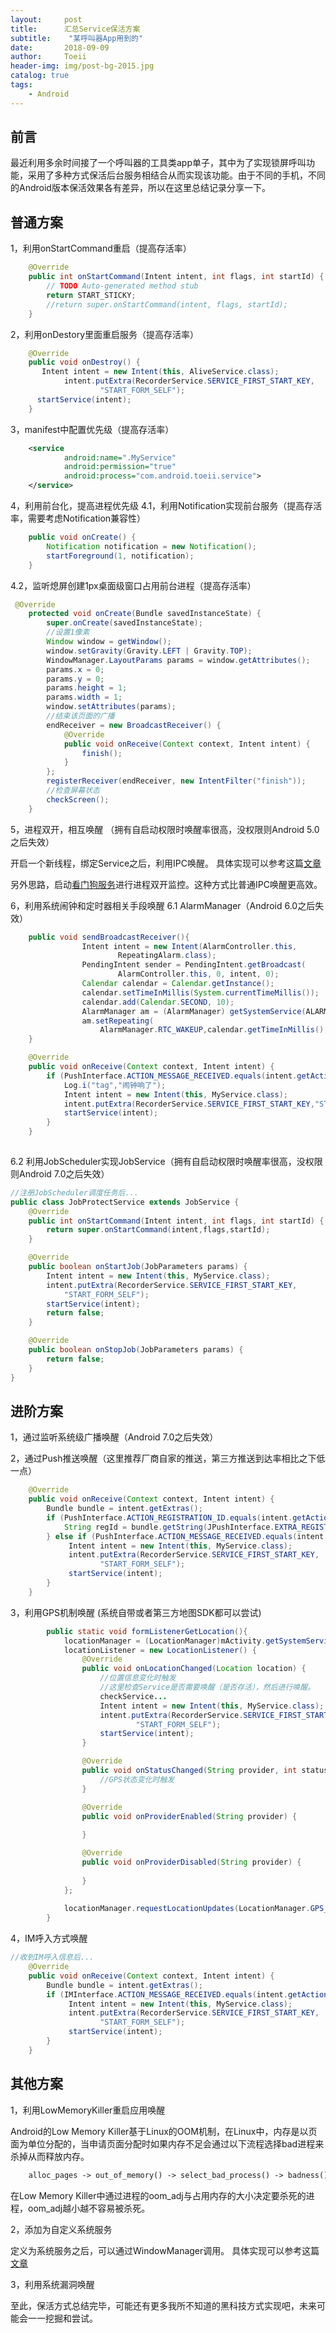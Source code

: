 ```yaml
---
layout:     post
title:      汇总Service保活方案
subtitle:    "某呼叫器App用到的"
date:       2018-09-09
author:     Toeii
header-img: img/post-bg-2015.jpg
catalog: true
tags:
    - Android
---
```


## 前言
最近利用多余时间接了一个呼叫器的工具类app单子，其中为了实现锁屏呼叫功能，采用了多种方式保活后台服务相结合从而实现该功能。由于不同的手机，不同的Android版本保活效果各有差异，所以在这里总结记录分享一下。

## 普通方案
1，利用onStartCommand重启（提高存活率）
```java
    @Override  
    public int onStartCommand(Intent intent, int flags, int startId) {  
        // TODO Auto-generated method stub  
        return START_STICKY;  
        //return super.onStartCommand(intent, flags, startId);  
    } 
```
2，利用onDestory里面重启服务（提高存活率）
```java
    @Override
    public void onDestroy() {
       Intent intent = new Intent(this, AliveService.class);
            intent.putExtra(RecorderService.SERVICE_FIRST_START_KEY,
                    "START_FORM_SELF");
      startService(intent);
    }
```
3，manifest中配置优先级（提高存活率）
```XML
    <service
            android:name=".MyService"
            android:permission="true"
            android:process="com.android.toeii.service">
    </service>
```
4，利用前台化，提高进程优先级
4.1，利用Notification实现前台服务（提高存活率，需要考虑Notification兼容性）
```java
    public void onCreate() {
        Notification notification = new Notification(); 
        startForeground(1, notification);
    }
```
4.2，监听熄屏创建1px桌面级窗口占用前台进程（提高存活率）
```java
 @Override
    protected void onCreate(Bundle savedInstanceState) {
        super.onCreate(savedInstanceState);
        //设置1像素
        Window window = getWindow();
        window.setGravity(Gravity.LEFT | Gravity.TOP);
        WindowManager.LayoutParams params = window.getAttributes();
        params.x = 0;
        params.y = 0;
        params.height = 1;
        params.width = 1;
        window.setAttributes(params);
        //结束该页面的广播
        endReceiver = new BroadcastReceiver() {
            @Override
            public void onReceive(Context context, Intent intent) {
                finish();
            }
        };
        registerReceiver(endReceiver, new IntentFilter("finish"));
        //检查屏幕状态
        checkScreen();
    }
```

5，进程双开，相互唤醒 （拥有自启动权限时唤醒率很高，没权限则Android 5.0之后失效）

开启一个新线程，绑定Service之后，利用IPC唤醒。
具体实现可以参考这篇[文章](https://www.jianshu.com/p/83ea5e03bd61?from=timeline&isappinstalled=0)

另外思路，启动[看门狗服务](https://github.com/xingda920813/HelloDaemon)进行进程双开监控。这种方式比普通IPC唤醒更高效。


6，利用系统闹钟和定时器相关手段唤醒 
6.1 AlarmManager（Android 6.0之后失效）
```java
    public void sendBroadcastReceiver(){  
                Intent intent = new Intent(AlarmController.this,
                        RepeatingAlarm.class);
                PendingIntent sender = PendingIntent.getBroadcast(
                        AlarmController.this, 0, intent, 0);
                Calendar calendar = Calendar.getInstance();
                calendar.setTimeInMillis(System.currentTimeMillis());
                calendar.add(Calendar.SECOND, 10);
                AlarmManager am = (AlarmManager) getSystemService(ALARM_SERVICE);
                am.setRepeating(
                    AlarmManager.RTC_WAKEUP,calendar.getTimeInMillis(), 10 * 1000, sender);
    }

    @Override
    public void onReceive(Context context, Intent intent) {
        if (PushInterface.ACTION_MESSAGE_RECEIVED.equals(intent.getAction())){
            Log.i("tag","闹钟响了");
            Intent intent = new Intent(this, MyService.class);
            intent.putExtra(RecorderService.SERVICE_FIRST_START_KEY,"START_FORM_SELF");
            startService(intent);
        }
    }
         
```
6.2 利用JobScheduler实现JobService（拥有自启动权限时唤醒率很高，没权限则Android 7.0之后失效）
```java
//注册JobScheduler调度任务后...
public class JobProtectService extends JobService {
    @Override
    public int onStartCommand(Intent intent, int flags, int startId) {
        return super.onStartCommand(intent,flags,startId);
    }

    @Override
    public boolean onStartJob(JobParameters params) {
        Intent intent = new Intent(this, MyService.class);
        intent.putExtra(RecorderService.SERVICE_FIRST_START_KEY,
            "START_FORM_SELF");
        startService(intent);
        return false;
    }

    @Override
    public boolean onStopJob(JobParameters params) {
        return false;
    }
}

```

## 进阶方案
1，通过监听系统级广播唤醒（Android 7.0之后失效）

2，通过Push推送唤醒（这里推荐厂商自家的推送，第三方推送到达率相比之下低一点）
```java
    @Override
    public void onReceive(Context context, Intent intent) {
        Bundle bundle = intent.getExtras();
        if (PushInterface.ACTION_REGISTRATION_ID.equals(intent.getAction())) {
            String regId = bundle.getString(JPushInterface.EXTRA_REGISTRATION_ID);
        } else if (PushInterface.ACTION_MESSAGE_RECEIVED.equals(intent.getAction())) {
             Intent intent = new Intent(this, MyService.class);
             intent.putExtra(RecorderService.SERVICE_FIRST_START_KEY,
                    "START_FORM_SELF");
             startService(intent);
        } 
    }
```

3，利用GPS机制唤醒 (系统自带或者第三方地图SDK都可以尝试)
```java
        public static void formListenerGetLocation(){  
            locationManager = (LocationManager)mActivity.getSystemService(Context.LOCATION_SERVICE);  
            locationListener = new LocationListener() {  
                @Override  
                public void onLocationChanged(Location location) {  
                    //位置信息变化时触发  
                    //这里检查Service是否需要唤醒（是否存活），然后进行唤醒。
                    checkService...
                    Intent intent = new Intent(this, MyService.class);
                    intent.putExtra(RecorderService.SERVICE_FIRST_START_KEY,
                            "START_FORM_SELF");
                    startService(intent);
                }  

                @Override  
                public void onStatusChanged(String provider, int status,Bundle extras) {  
                    //GPS状态变化时触发  
                }  

                @Override  
                public void onProviderEnabled(String provider) {  
                    
                }  

                @Override  
                public void onProviderDisabled(String provider) {  
                   
                }  
            };  
            
            locationManager.requestLocationUpdates(LocationManager.GPS_PROVIDER, 0, 0, locationListener);  
        }

```

4，IM呼入方式唤醒 
```java
//收到IM呼入信息后...
    @Override
    public void onReceive(Context context, Intent intent) {
        Bundle bundle = intent.getExtras();
        if (IMInterface.ACTION_MESSAGE_RECEIVED.equals(intent.getAction())) {
             Intent intent = new Intent(this, MyService.class);
             intent.putExtra(RecorderService.SERVICE_FIRST_START_KEY,
                    "START_FORM_SELF");
             startService(intent);
        } 
    }

```

## 其他方案
1，利用LowMemoryKiller重启应用唤醒

Android的Low Memory Killer基于Linux的OOM机制，在Linux中，内存是以页面为单位分配的，当申请页面分配时如果内存不足会通过以下流程选择bad进程来杀掉从而释放内存。
```XML
    alloc_pages -> out_of_memory() -> select_bad_process() -> badness()
```
在Low Memory Killer中通过进程的oom_adj与占用内存的大小决定要杀死的进程，oom_adj越小越不容易被杀死。

2，添加为自定义系统服务

定义为系统服务之后，可以通过WindowManager调用。
具体实现可以参考这篇[文章](https://blog.csdn.net/mockingbirds/article/details/54382072)

3，利用系统漏洞唤醒

至此，保活方式总结完毕，可能还有更多我所不知道的黑科技方式实现吧，未来可能会一一挖掘和尝试。